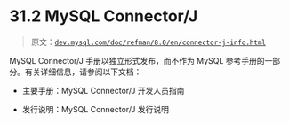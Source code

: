 # 31.2 MySQL Connector/J

> 原文：[`dev.mysql.com/doc/refman/8.0/en/connector-j-info.html`](https://dev.mysql.com/doc/refman/8.0/en/connector-j-info.html)

MySQL Connector/J 手册以独立形式发布，而不作为 MySQL 参考手册的一部分。有关详细信息，请参阅以下文档：

+   主要手册：MySQL Connector/J 开发人员指南

+   发行说明：MySQL Connector/J 发行说明
